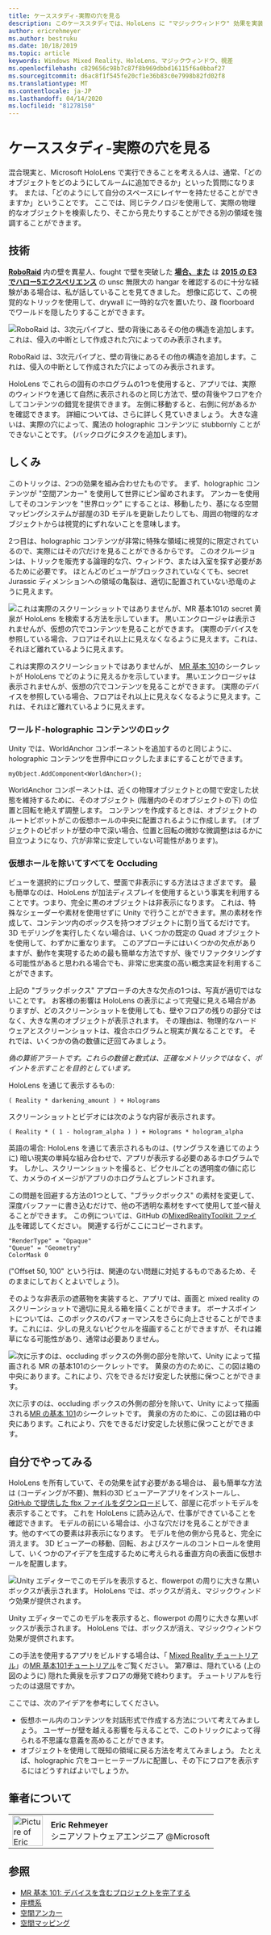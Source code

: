 ```yaml
---
title: ケーススタディ-実際の穴を見る
description: このケーススタディでは、HoloLens に "マジックウィンドウ" 効果を実装する方法について説明します。これにより、ユーザーは、壁の背後、床の下、および実際の環境内の仮想化について確認できます。
author: ericrehmeyer
ms.author: bestruku
ms.date: 10/18/2019
ms.topic: article
keywords: Windows Mixed Reality、HoloLens、マジックウィンドウ、視差
ms.openlocfilehash: c829656c98b7c87f8b969dbbd16115f6a0bbaf27
ms.sourcegitcommit: d6ac8f1f545fe20cf1e36b83c0e7998b82fd02f8
ms.translationtype: MT
ms.contentlocale: ja-JP
ms.lasthandoff: 04/14/2020
ms.locfileid: "81278150"
---
```

# <a name="case-study---looking-through-holes-in-your-reality"></a>ケーススタディ-実際の穴を見る

混合現実と、Microsoft HoloLens で実行できることを考える人は、通常、「どのオブジェクトをどのようにしてルームに追加できるか」といった質問になります。 または、「どのようにして自分のスペースにレイヤーを持たせることができますか」ということです。 ここでは、同じテクノロジを使用して、実際の物理的なオブジェクトを検索したり、そこから見たりすることができる別の領域を強調することができます。

## <a name="the-tech"></a>技術

**[RoboRaid](https://www.youtube.com/watch?v=Hf9qkURqtbM)** 内の壁を異星人、fought で壁を突破した **[場合、また](case-study-creating-an-immersive-experience-in-fragments.md)** は **[2015 の E3 でハロー5エクスペリエンス](https://www.youtube.com/watch?v=QDw5QjDtFy8)** の unsc 無限大の hangar を確認するのに十分な経験がある場合は、私が話していることを見てきました。 想像に応じて、この視覚的なトリックを使用して、drywall に一時的な穴を置いたり、疎 floorboard でワールドを隠したりすることができます。

![RoboRaid は、3次元パイプと、壁の背後にあるその他の構造を追加します。これは、侵入の中断として作成された穴によってのみ表示されます。](images/roboraid-640px.png)

RoboRaid は、3次元パイプと、壁の背後にあるその他の構造を追加します。これは、侵入の中断として作成された穴によってのみ表示されます。

HoloLens でこれらの固有のホログラムの1つを使用すると、アプリでは、実際のウィンドウを通じて自然に表示されるのと同じ方法で、壁の背後やフロアを介してコンテンツの錯覚を提供できます。 左側に移動すると、右側に何があるかを確認できます。 詳細については、さらに詳しく見ていきましょう。 大きな違いは、実際の穴によって、魔法の holographic コンテンツに stubbornly ことができないことです。 (バックログにタスクを追加します)。

## <a name="behind-the-scenes"></a>しくみ

このトリックは、2つの効果を組み合わせたものです。 まず、holographic コンテンツが "空間アンカー" を使用して世界にピン留めされます。 アンカーを使用してそのコンテンツを "世界ロック" にすることは、移動したり、基になる空間マッピングシステムが部屋の3D モデルを更新したりしても、周囲の物理的なオブジェクトからは視覚的にずれないことを意味します。

2つ目は、holographic コンテンツが非常に特殊な領域に視覚的に限定されているので、実際にはその穴だけを見ることができるからです。 このオクルージョンは、トリックを販売する論理的な穴、ウィンドウ、または入室を探す必要があるために必要です。 ほとんどのビューがブロックされていなくても、secret Jurassic ディメンションへの領域の亀裂は、適切に配置されていない恐竜のように見えます。

![これは実際のスクリーンショットではありませんが、MR 基本101の secret 黄泉が HoloLens を検索する方法を示しています。 黒いエンクロージャは表示されませんが、仮想の穴でコンテンツを見ることができます。 (実際のデバイスを参照している場合、フロアはそれ以上に見えなくなるように見えます。これは、それほど離れているように見えます。](images/origamiholecomposited-640px.png)

これは実際のスクリーンショットではありませんが、 [MR 基本 101](holograms-101.md)のシークレットが HoloLens でどのように見えるかを示しています。 黒いエンクロージャは表示されませんが、仮想の穴でコンテンツを見ることができます。 (実際のデバイスを参照している場合、フロアはそれ以上に見えなくなるように見えます。これは、それほど離れているように見えます。

### <a name="world-locking-holographic-content"></a>ワールド-holographic コンテンツのロック

Unity では、WorldAnchor コンポーネントを追加するのと同じように、holographic コンテンツを世界中にロックしたままにすることができます。

```
myObject.AddComponent<WorldAnchor>();
```

WorldAnchor コンポーネントは、近くの物理オブジェクトとの間で安定した状態を維持するために、そのオブジェクト (階層内のそのオブジェクトの下) の位置と回転を絶えず調整します。 コンテンツを作成するときは、オブジェクトのルートピボットがこの仮想ホールの中央に配置されるように作成します。 (オブジェクトのピボットが壁の中で深い場合、位置と回転の微妙な微調整ははるかに目立つようになり、穴が非常に安定していない可能性があります)。

### <a name="occluding-everything-but-the-virtual-hole"></a>仮想ホールを除いてすべてを Occluding

ビューを選択的にブロックして、壁面で非表示にする方法はさまざまです。 最も簡単なのは、HoloLens が加法ディスプレイを使用するという事実を利用することです。つまり、完全に黒のオブジェクトは非表示になります。 これは、特殊なシェーダーや素材を使用せずに Unity で行うことができます。黒の素材を作成して、コンテンツ内のボックスを持つオブジェクトに割り当てるだけです。 3D モデリングを実行したくない場合は、いくつかの既定の Quad オブジェクトを使用して、わずかに重なります。 このアプローチにはいくつかの欠点がありますが、動作を実現するための最も簡単な方法ですが、後でリファクタリングする可能性があると思われる場合でも、非常に忠実度の高い概念実証を利用することができます。

上記の "ブラックボックス" アプローチの大きな欠点の1つは、写真が適切ではないことです。 お客様の影響は HoloLens の表示によって完璧に見える場合がありますが、どのスクリーンショットを使用しても、壁やフロアの残りの部分ではなく、大きな黒のオブジェクトが表示されます。 その理由は、物理的なハードウェアとスクリーンショットは、複合ホログラムと現実が異なることです。 それでは、いくつかの偽の数値に迂回てみましょう。

*偽の算術アラートです。これらの数値と数式は、正確なメトリックではなく、ポイントを示すことを目的としています。*

HoloLens を通じて表示するもの:

```
( Reality * darkening_amount ) + Holograms
```

スクリーンショットとビデオには次のような内容が表示されます。

```
( Reality * ( 1 - hologram_alpha ) ) + Holograms * hologram_alpha
```

英語の場合: HoloLens を通じて表示されるものは、(サングラスを通じてのように) 暗い現実の単純な組み合わせで、アプリが表示する必要のあるホログラムです。 しかし、スクリーンショットを撮ると、ピクセルごとの透明度の値に応じて、カメラのイメージがアプリのホログラムとブレンドされます。

この問題を回避する方法の1つとして、"ブラックボックス" の素材を変更して、深度バッファーに書き込むだけで、他の不透明な素材をすべて使用して並べ替えることができます。 この例については、GitHub の[MixedRealityToolkit ファイル](https://github.com/Microsoft/MixedRealityToolkit-Unity/blob/htk_release/Assets/HoloToolkit/Common/Shaders/WindowOcclusion.shader)を確認してください。 関連する行がここにコピーされます。

```
"RenderType" = "Opaque"
"Queue" = "Geometry"
ColorMask 0
```

("Offset 50, 100" という行は、関連のない問題に対処するものであるため、そのままにしておくとよいでしょう)。

そのような非表示の遮蔽物を実装すると、アプリでは、画面と mixed reality のスクリーンショットで適切に見える箱を描くことができます。 ボーナスポイントについては、このボックスのパフォーマンスをさらに向上させることができます。これには、少しの見えないピクセルを描画することができますが、それは雑草になる可能性があり、通常は必要ありません。

![次に示すのは、occluding ボックスの外側の部分を除いて、Unity によって描画される MR の基本101のシークレットです。 黄泉の方のために、この図は箱の中央にあります。これにより、穴をできるだけ安定した状態に保つことができます。](images/underworld-occluded-640px.png)

次に示すのは、occluding ボックスの外側の部分を除いて、Unity によって描画される[MR の基本 101](holograms-101.md)のシークレットです。 黄泉の方のために、この図は箱の中央にあります。これにより、穴をできるだけ安定した状態に保つことができます。

## <a name="do-it-yourself"></a>自分でやってみる

HoloLens を所有していて、その効果を試す必要がある場合は、 最も簡単な方法は (コーディングが不要)、無料の3D ビューアーアプリをインストールし、 [GitHub で提供した fbx ファイルをダウンロード](https://github.com/Microsoft/HolographicAcademy/tree/CaseStudy-MagicWindow/MagicWindow)して、部屋に花ポットモデルを表示することです。 これを HoloLens に読み込んで、仕事ができていることを確認できます。 モデルの前にいる場合は、小さな穴だけを見ることができます。他のすべての要素は非表示になります。 モデルを他の側から見ると、完全に消えます。 3D ビューアーの移動、回転、およびスケールのコントロールを使用して、いくつかのアイデアを生成するために考えられる垂直方向の表面に仮想ホールを配置します。

![Unity エディターでこのモデルを表示すると、flowerpot の周りに大きな黒いボックスが表示されます。 HoloLens では、ボックスが消え、マジックウィンドウ効果が提供されます。](images/magicwindowflowerpotineditor.png)

Unity エディターでこのモデルを表示すると、flowerpot の周りに大きな黒いボックスが表示されます。 HoloLens では、ボックスが消え、マジックウィンドウ効果が提供されます。

この手法を使用するアプリをビルドする場合は、「 [Mixed Reality チュートリアル](tutorials.md)」の[MR 基本101チュートリアル](holograms-101.md)をご覧ください。 第7章は、隠れている (上の図のように) 隠れた黄泉を示すフロアの爆発で終わります。 チュートリアルを行ったのは退屈ですか。

ここでは、次のアイデアを参考にしてください。
* 仮想ホール内のコンテンツを対話形式で作成する方法について考えてみましょう。 ユーザーが壁を越える影響を与えることで、このトリックによって得られる不思議な意義を高めることができます。
* オブジェクトを使用して既知の領域に戻る方法を考えてみましょう。 たとえば、holographic 穴をコーヒーテーブルに配置し、その下にフロアを表示するにはどうすればよいでしょうか。

## <a name="about-the-author"></a>筆者について

<table style="border-collapse:collapse">
<tr>
<td style="border-style: none" width="60px"><img alt="Picture of Eric Rehmeyer" width="60" height="60" src="images/genericusertile.jpg"></td>
<td style="border-style: none"><b>Eric Rehmeyer</b><br>シニアソフトウェアエンジニア @Microsoft</td>
</tr>
</table>

## <a name="see-also"></a>参照
* [MR 基本 101: デバイスを含むプロジェクトを完了する](holograms-101.md)
* [座標系](coordinate-systems.md)
* [空間アンカー](spatial-anchors.md)
* [空間マッピング](spatial-mapping.md)
